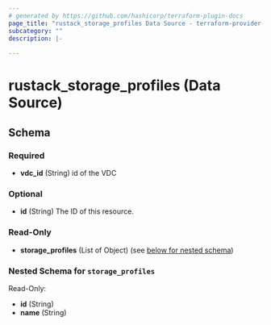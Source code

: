 ```yaml
---
# generated by https://github.com/hashicorp/terraform-plugin-docs
page_title: "rustack_storage_profiles Data Source - terraform-provider-rustack"
subcategory: ""
description: |-
  
---
```


# rustack_storage_profiles (Data Source)





<!-- schema generated by tfplugindocs -->
## Schema

### Required

- **vdc_id** (String) id of the VDC

### Optional

- **id** (String) The ID of this resource.

### Read-Only

- **storage_profiles** (List of Object) (see [below for nested schema](#nestedatt--storage_profiles))

<a id="nestedatt--storage_profiles"></a>
### Nested Schema for `storage_profiles`

Read-Only:

- **id** (String)
- **name** (String)


